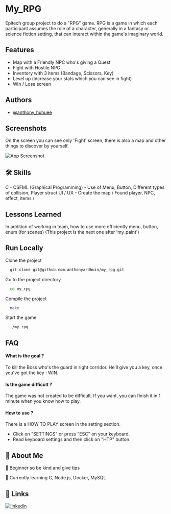 
# My_RPG

Epitech group project to do a "RPG" game. RPG is a game in which each participant assumes the role of a character, generally in a fantasy or science fiction setting, that can interact within the game's imaginary world.


## Features

- Map with a Friendly NPC who's giving a Quest
- Fight with Hostile NPC
- Inventory with 3 items (Bandage, Scissors, Key)
- Level up (increase your stats which you can see in fight)
- Win / Lose screen


## Authors

- [@anthony_huhuee](https://github.com/anthonyhuhuee)


## Screenshots

On the screen you can see only 'Fight' screen, there is also a map and other things to discover by yourself.

![App Screenshot](https://i.ibb.co/5xtThGs/Capture-d-cran-2023-06-17-16-10-56.png)


## 🛠 Skills
C - CSFML (Graphical Programming) - Use of Menu, Button, Different types of collision, Player struct
UI / UX - Create the map / Found player, NPC, effect, items /


## Lessons Learned

In addition of working in team, how to use more efficiently menu, button, enum (for scenes) (This project is the next one after 'my_paint')


## Run Locally

Clone the project

```bash
  git clone git@github.com:anthonyardhuin/my_rpg.git
```

Go to the project directory

```bash
  cd my_rpg
```

Compile the project

```bash
  make
```

Start the game

```bash
  ./my_rpg
```


## FAQ

#### What is the goal ?

To kill the Boss who's the guard in right corridor. He'll give you a key, once you've got the key : WIN.

#### Is the game difficult ?

The game was not created to be difficult. If you want, you can finish it in 1 minute when you know how to play.

#### How to use ?

There is a HOW TO PLAY screen in the setting section.
 - Click on "SETTINGS" or press "ESC" on your keyboard.
 - Read keyboard settings and then click on "HTP" button.

## 🚀 About Me

💬 Beginner so be kind and give tips

🧠 Currently learning C, Node.js, Docker, MySQL



## 🔗 Links
[![linkedin](https://img.shields.io/badge/linkedin-0A66C2?style=for-the-badge&logo=linkedin&logoColor=white)](https://www.linkedin.com/in/anthony-ardhuin-600505270/)

